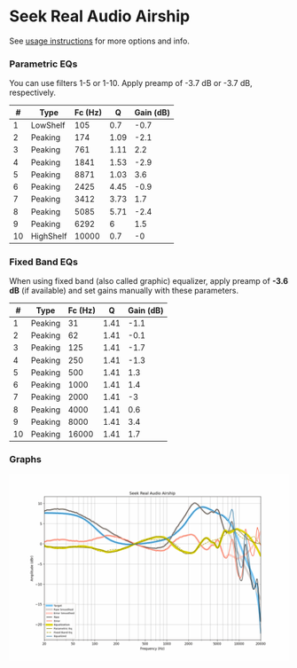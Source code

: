 # Seek Real Audio Airship
See [usage instructions](https://github.com/jaakkopasanen/AutoEq#usage) for more options and info.

### Parametric EQs
You can use filters 1-5 or 1-10. Apply preamp of -3.7 dB or -3.7 dB, respectively.

|   # | Type      |   Fc (Hz) |    Q |   Gain (dB) |
|-----|-----------|-----------|------|-------------|
|   1 | LowShelf  |       105 | 0.7  |        -0.7 |
|   2 | Peaking   |       174 | 1.09 |        -2.1 |
|   3 | Peaking   |       761 | 1.11 |         2.2 |
|   4 | Peaking   |      1841 | 1.53 |        -2.9 |
|   5 | Peaking   |      8871 | 1.03 |         3.6 |
|   6 | Peaking   |      2425 | 4.45 |        -0.9 |
|   7 | Peaking   |      3412 | 3.73 |         1.7 |
|   8 | Peaking   |      5085 | 5.71 |        -2.4 |
|   9 | Peaking   |      6292 | 6    |         1.5 |
|  10 | HighShelf |     10000 | 0.7  |        -0   |

### Fixed Band EQs
When using fixed band (also called graphic) equalizer, apply preamp of **-3.6 dB** (if available) and set gains manually with these parameters.

|   # | Type    |   Fc (Hz) |    Q |   Gain (dB) |
|-----|---------|-----------|------|-------------|
|   1 | Peaking |        31 | 1.41 |        -1.1 |
|   2 | Peaking |        62 | 1.41 |        -0.1 |
|   3 | Peaking |       125 | 1.41 |        -1.7 |
|   4 | Peaking |       250 | 1.41 |        -1.3 |
|   5 | Peaking |       500 | 1.41 |         1.3 |
|   6 | Peaking |      1000 | 1.41 |         1.4 |
|   7 | Peaking |      2000 | 1.41 |        -3   |
|   8 | Peaking |      4000 | 1.41 |         0.6 |
|   9 | Peaking |      8000 | 1.41 |         3.4 |
|  10 | Peaking |     16000 | 1.41 |         1.7 |

### Graphs
![](./Seek%20Real%20Audio%20Airship.png)
